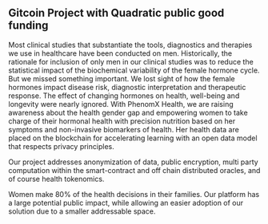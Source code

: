 ---
---
## Gitcoin Project with Quadratic public good funding

Most clinical studies that substantiate the tools, diagnostics and therapies we use in healthcare have been conducted on men. Historically, the rationale for inclusion of only men in our clinical studies was to reduce the statistical impact of the biochemical variability of the female hormone cycle. But we missed something important. We lost sight of how the female hormones impact disease risk, diagnostic interpretation and therapeutic response. The effect of changing hormones on health, well-being and longevity were nearly ignored. With PhenomX Health, we are raising awareness about the health gender gap and empowering women to take charge of their hormonal health with precision nutrition based on her symptoms and non-invasive biomarkers of health. Her health data are placed on the blockchain for accelerating learning with an open data model that respects privacy principles.

Our project addresses anonymization of data, public encryption, multi party computation within the smart-contract and off chain distributed oracles, and of course health tokenomics.

Women make 80% of the health decisions in their families. Our platform has a large potential public impact, while allowing an easier adoption of our solution due to a smaller addressable space.
